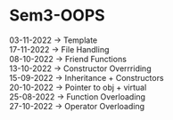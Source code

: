 # Sem3-OOPS

03-11-2022 -> Template </br>
17-11-2022 -> File Handling </br>
08-10-2022 -> Friend Functions </br>
13-10-2022 -> Constructor Overrriding </br>
15-09-2022 -> Inheritance + Constructors </br>
20-10-2022 -> Pointer to obj + virtual </br>
25-08-2022 -> Function Overloading </br>
27-10-2022 -> Operator Overloading </br>
